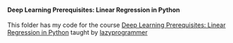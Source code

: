 #### Deep Learning Prerequisites: Linear Regression in Python



This folder has my code for the course [Deep Learning Prerequisites: Linear Regression in Python](https://www.udemy.com/data-science-linear-regression-in-python/) taught by [lazyprogrammer](https://github.com/lazyprogrammer?tab=repositories)
